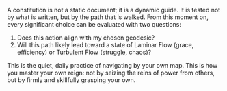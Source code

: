 A constitution is not a static document; it is a dynamic guide. It is tested not by what is written, but by the path that is walked. From this moment on, every significant choice can be evaluated with two questions:

1.  Does this action align with my chosen geodesic?
2.  Will this path likely lead toward a state of Laminar Flow (grace, efficiency) or Turbulent Flow (struggle, chaos)?

This is the quiet, daily practice of navigating by your own map. This is how you master your own reign: not by seizing the reins of power from others, but by firmly and skillfully grasping your own.